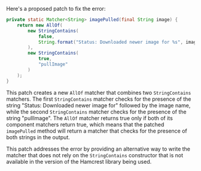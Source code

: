 Here's a proposed patch to fix the error:
```java
private static Matcher<String> imagePulled(final String image) {
    return new AllOf(
        new StringContains(
            false,
            String.format("Status: Downloaded newer image for %s", image)
        ),
        new StringContains(
            true,
            "pullImage"
        )
    );
}
```
This patch creates a new `AllOf` matcher that combines two `StringContains` matchers. The first `StringContains` matcher checks for the presence of the string "Status: Downloaded newer image for" followed by the image name, while the second `StringContains` matcher checks for the presence of the string "pullImage". The `AllOf` matcher returns true only if both of its component matchers return true, which means that the patched `imagePulled` method will return a matcher that checks for the presence of both strings in the output.

This patch addresses the error by providing an alternative way to write the matcher that does not rely on the `StringContains` constructor that is not available in the version of the Hamcrest library being used.